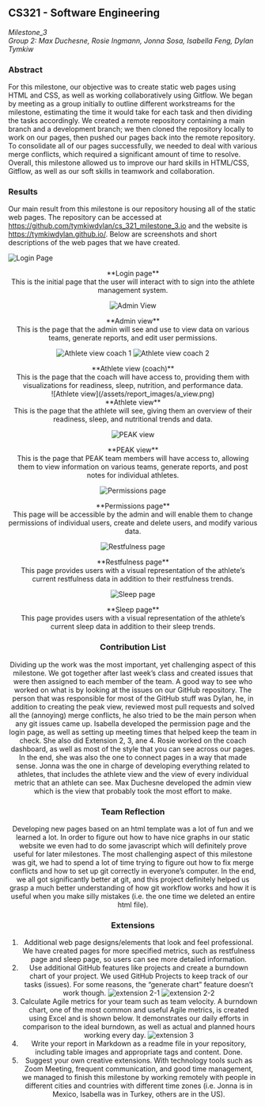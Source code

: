 ## CS321 - Software Engineering
*Milestone_3*<br>
*Group 2: Max Duchesne, Rosie Ingmann, Jonna Sosa, Isabella Feng, Dylan Tymkiw*

### Abstract
For this milestone, our objective was to create static web pages using HTML and CSS, as well as working collaboratively using Gitflow. We began by meeting as a group initially to outline different workstreams for the milestone, estimating the time it would take for each task and then dividing the tasks accordingly. We created a remote repository containing a main branch and a development branch; we then cloned the repository locally to work on our pages, then pushed our pages back into the remote repository. To consolidate all of our pages successfully, we needed to deal with various merge conflicts, which required a significant amount of time to resolve.  Overall, this milestone allowed us to improve our hard skills in HTML/CSS, Gitflow, as well as our soft skills in teamwork and collaboration.

### Results
Our main result from this milestone is our repository housing all of the static web pages. The repository can be accessed at https://github.com/tymkiwdylan/cs_321_milestone_3.io and the website is https://tymkiwdylan.github.io/. Below are screenshots and short descriptions of the web pages that we have created.<br>

![Login Page](/assets/report_images/login.png)
<div align="center">**Login page** <br>
This is the initial page that the user will interact with to sign into the athlete management system. <br>

![Admin View](/assets/report_images/admin_view.png)
<div align="center">**Admin view** <br>
This is the page that the admin will see and use to view data on various teams, generate reports, and edit user permissions.<br>

![Athlete view coach 1](/assets/report_images/a_coach1.png)
![Athlete view coach 2](/assets/report_images/a_coach2.png)
<div align="center">**Athlete view (coach)** <br>
This is the page that the coach will have access to, providing them with visualizations for readiness, sleep, nutrition, and performance data.<br>
![Athlete view](/assets/report_images/a_view.png)
<div align="center">**Athlete view** <br>
This is the page that the athlete will see, giving them an overview of their readiness, sleep, and nutritional trends and data.<br>

![PEAK view](/assets/report_images/p_view.png)
<div align="center">**PEAK view** <br>
This is the page that PEAK team members will have access to, allowing them to view information on various teams, generate reports, and post notes for individual athletes.<br>

![Permissions page](/assets/report_images/p_page.png)
<div align="center">**Permissions page**<br>
This page will be accessible by the admin and will enable them to change permissions of individual users, create and delete users, and modify various data.<br>

![Restfulness page](/assets/report_images/r_page.png)
<div align="center">**Restfulness page**<br>
This page provides users with a visual representation of the athlete’s current restfulness data in addition to their restfulness trends.<br>

![Sleep page](/assets/report_images/s_page.png)
<div align="center">**Sleep page**<br>
This page provides users with a visual representation of the athlete’s current sleep data in addition to their sleep trends.<br>

### Contribution List
Dividing up the work was the most important, yet challenging aspect of this milestone. We got together after last week’s class and created issues that were then assigned to each member of the team. A good way to see who worked on what is by looking at the issues on our GitHub repository. The person that was responsible for most of the GitHub stuff was Dylan, he, in addition to creating the peak view, reviewed most pull requests and solved all the (annoying) merge conflicts, he also tried to be the main person when any git issues came up. Isabella developed the permission page and the login page, as well as setting up meeting times that helped keep the team in check. She also did Extension 2, 3, ane 4. Rosie worked on the coach dashboard, as well as most of the style that you can see across our pages. In the end, she was also the one to connect pages in a way that made sense. Jonna was the one in charge of developing everything related to athletes, that includes the athlete view and the view of every individual metric that an athlete can see. Max Duchesne developed the admin view which is the view that probably took the most effort to make. 

### Team Reflection
Developing new pages based on an html template was a lot of fun and we learned a lot. In order to figure out how to have nice graphs in our static website we even had to do some javascript which will definitely prove useful for later milestones. The most challenging aspect of this milestone was git, we had to spend a lot of time trying to figure out how to fix merge conflicts and how to set up git correctly in everyone’s computer. In the end, we all got significantly better at git, and this project definitely helped us grasp a much better understanding of how git workflow works and how it is useful when you make silly mistakes (i.e. the one time we deleted an entire html file).


### Extensions
1. Additional web page designs/elements that look and feel professional.
We have created pages for more specified metrics, such as restfulness page and sleep page, so users can see more detailed information.
2. Use additional GitHub features like projects and create a burndown chart of your project. 
We used GitHub Projects to keep track of our tasks (issues). For some reasons, the “generate chart” feature doesn’t work though.
![extension 2-1](/assets/report_images/e_2_1.png)
![extension 2-2](/assets/report_images/e_2_2.png)
3. Calculate Agile metrics for your team such as team velocity.
A burndown chart, one of the most common and useful Agile metrics, is created using Excel and is shown below. It demonstrates our daily efforts in comparison to the ideal burndown, as well as actual and planned hours working every day.
![extension 3](/assets/report_images/2_3.jpg)
4. Write your report in Markdown as a readme file in your repository, including table images and appropriate tags and content.
Done.
5. Suggest your own creative extensions.
With technology tools such as Zoom Meeting, frequent communication, and good time management, we managed to finish this milestone by working remotely with people in different cities and countries with different time zones (i.e. Jonna is in Mexico, Isabella was in Turkey, others are in the US).


